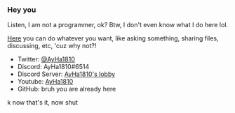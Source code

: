 ### Hey you
Listen, I am not a programmer, ok? Btw, I don't even know what I do here lol.

[Here](https://github.com/AyHa1810/Anything) you can do whatever you want, like asking something, sharing files, discussing, etc, 'cuz why not?!

- Twitter: [@AyHa1810](https://twitter.com/AyHa1810)
- Discord: AyHa1810#6514
- Discord Server: [AyHa1810's lobby](https://discord.gg/Pg9Up4A3XB)
- Youtube: [AyHa1810](https://www.youtube.com/channel/UCsLEES6ztfp_AdyFudHcTTw)
- GitHub: bruh you are already here

k now that's it, now shut

<!--
**AyHa1810/AyHa1810** is a ✨ _special_ ✨ repository because its `README.md` (this file) appears on your GitHub profile.

Here are some ideas to get you started:

- 🔭 I’m currently working on ...
- 🌱 I’m currently learning ...
- 👯 I’m looking to collaborate on ...
- 🤔 I’m looking for help with ...
- 💬 Ask me about ...
- 📫 How to reach me: ...
- 😄 Pronouns: ...
- ⚡ Fun fact: ...
-->
